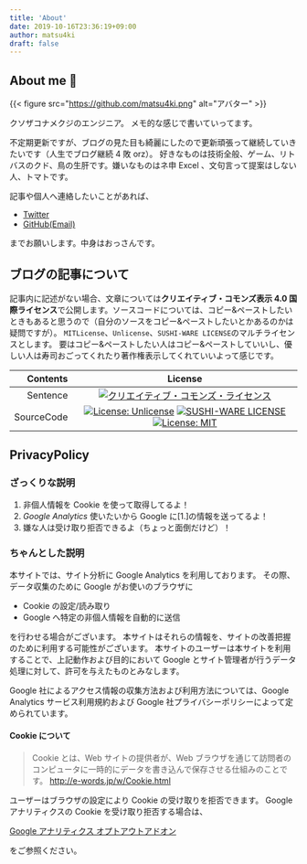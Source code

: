 ```yaml
---
title: 'About'
date: 2019-10-16T23:36:19+09:00
author: matsu4ki
draft: false
---
```


## About me 🚀

{{< figure src="https://github.com/matsu4ki.png" alt="アバター" >}}

クソザコナメクジのエンジニア。
メモ的な感じで書いていってます。

不定期更新ですが、ブログの見た目も綺麗にしたので更新頑張って継続していきたいです（人生でブログ継続 4 敗 orz）。
好きなものは技術全般、ゲーム、リトバスのクド、鳥の生肝です。嫌いなものはネ申 Excel 、文句言って提案はしない人、トマトです。

記事や個人へ連絡したいことがあれば、

- [Twitter](https://twitter.com/matsu4ki)
- [GitHub(Email)](https://github.com/matsu4ki)

までお願いします。中身はおっさんです。

## ブログの記事について

記事内に記述がない場合、文章については**クリエイティブ・コモンズ表示 4.0 国際ライセンス**で公開します。ソースコードについては、コピー&ペーストしたいときもあると思うので（自分のソースをコピー&ペーストしたいとかあるのかは疑問ですが）。
`MITLicense`、`Unlicense`、`SUSHI-WARE LICENSE`のマルチライセンスとします。
要はコピー&ペーストしたい人はコピー&ペーストしていいし、優しい人は寿司おごってくれたり著作権表示してくれていいよって感じです。

|Contents|License|
|------:|:------:|
|Sentence|[![クリエイティブ・コモンズ・ライセンス](https://i.creativecommons.org/l/by/4.0/88x31.png)](http://creativecommons.org/licenses/by/4.0/)|
|SourceCode|[![License: Unlicense](https://img.shields.io/badge/license-Unlicense-blue.svg)](http://unlicense.org/)  [![SUSHI-WARE LICENSE](https://img.shields.io/badge/license-SUSHI--WARE%F0%9F%8D%A3-blue.svg)](https://github.com/MakeNowJust/sushi-ware)  [![License: MIT](https://img.shields.io/badge/License-MIT-yellow.svg)](https://opensource.org/licenses/MIT)|

## PrivacyPolicy

### ざっくりな説明

1. 非個人情報を Cookie を使って取得してるよ！
2. _Google Analytics_ 使いたいから Google に[1.]の情報を送ってるよ！
3. 嫌な人は受け取り拒否できるよ（ちょっと面倒だけど）！

### ちゃんとした説明

本サイトでは、サイト分析に Google Analytics を利用しております。
その際、データ収集のために Google がお使いのブラウザに

- Cookie の設定/読み取り
- Google へ特定の非個人情報を自動的に送信

を行わせる場合がございます。
本サイトはそれらの情報を、サイトの改善把握のために利用する可能性がございます。
本サイトのユーザーは本サイトを利用することで、上記動作および目的において Google とサイト管理者が行うデータ処理に対して、許可を与えたものとみなします。

Google 社によるアクセス情報の収集方法および利用方法については、Google Analytics サービス利用規約および Google 社プライバシーポリシーによって定められています。

#### Cookie について

> Cookie とは、Web サイトの提供者が、Web ブラウザを通じて訪問者のコンピュータに一時的にデータを書き込んで保存させる仕組みのことです。
> http://e-words.jp/w/Cookie.html

ユーザーはブラウザの設定により Cookie の受け取りを拒否できます。
Google アナリティクスの Cookie を受け取り拒否する場合は、

[Google アナリティクス オプトアウトアドオン](https://tools.google.com/dlpage/gaoptout)

をご参照ください。
